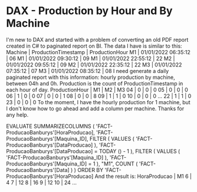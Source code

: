 
# DAX - Production by Hour and By Machine

I'm new to DAX and started with a problem of converting an old PDF report created in C# to paginated report on BI.
The data I have is similar to this:
Machine    |  ProductionTimestamp  |  ProductionHour
M1         |  01/01/2022 06:35:12  |    06
M1         |  01/01/2022 09:30:12  |    09
M1         |  01/01/2022 22:55:12  |    22
M2         |  01/01/2022 09:55:12  |    09
M2         |  01/01/2022 22:35:12  |    22
M3         |  01/01/2022 07:35:12  |    07
M3         |  01/01/2022 08:35:12  |    08
I need generate a daily paginated report with this information: hourly production by machine, between 04h and 0h.
Production is the count of ProductionTimestamp in each hour of day.
ProductionHour |  M1   |  M2   |   M3
04             |   0   |  0    |    0
05             |   0   |  0    |    0
06             |   1   |  0    |    0
07             |   0   |  0    |    1
08             |   0   |  0    |    8
09             |   1   |  1    |    0
10             |   0   |  0    |    0
...
22             |   1   |  1    |    0
23             |   0   |  0    |    0
To the moment, I have the hourly production for 1 machine, but I don't know how to go ahead and add a column per machine.
Thanks for any help.

EVALUATE
SUMMARIZECOLUMNS (
'FACT-ProducaoBanburys'[HoraProducao],
'FACT-ProducaoBanburys'[Maquina_ID],
FILTER (
VALUES ( 'FACT-ProducaoBanburys'[DataProducao] ),
'FACT-ProducaoBanburys'[DataProducao]
= TODAY () - 1
),
FILTER (
VALUES ( 'FACT-ProducaoBanburys'[Maquina_ID] ),
'FACT-ProducaoBanburys'[Maquina_ID] = 1
),
"M1", COUNT ( 'FACT-ProducaoBanburys'[Data] )
)
ORDER BY 'FACT-ProducaoBanburys'[HoraProducao]
And the result is:
HoraProducao   |  M1
6              |    4
7              |   12
8              |   16
9              |   12
10             |   24
...


        